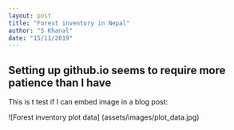 ```yaml
---
layout: post
title: "Forest inventory in Nepal"
author: "S Khanal"
date: "15/11/2019"
---
```



## Setting up github.io seems to require more patience than I have

This is t test if I can embed image in a blog post: 

![Forest inventory plot data] (assets/images/plot_data.jpg)

